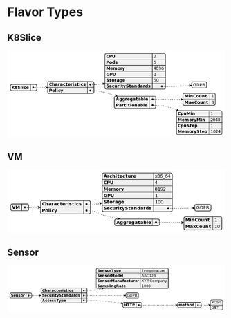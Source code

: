 # Flavor Types

## K8Slice

![K8slice](models/examples/img/flavor-types/k8slice.png)

## VM

![vm](models/examples/img/flavor-types/vm.png)

## Sensor

![sensor](models/examples/img/flavor-types/sensor.png)